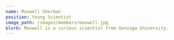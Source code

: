 ```yaml
---
name: Maxwell Sherman
position: Young Scientist
image_path: /images/members/maxwell.jpg
blurb: Maxwell is a curious scientist from Gonzaga University.
---
```

